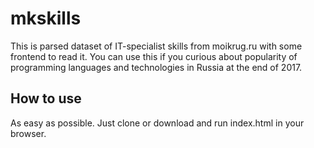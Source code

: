# mkskills

This is parsed dataset of IT-specialist skills from moikrug.ru with some frontend to read it. 
You can use this if you curious about popularity of programming languages and technologies in Russia at the end of 2017.

## How to use
As easy as possible. Just clone or download and run index.html in your browser.
